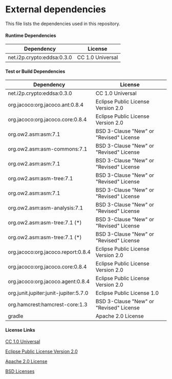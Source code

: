 # External dependencies

This file lists the dependencies used in this repository.

#### Runtime Dependencies

| Dependency                           | License                                 |
|--------------------------------------|-----------------------------------------|
| net.i2p.crypto:eddsa:0.3.0           | CC 1.0 Universal                        |


#### Test or Build Dependencies

| Dependency                            | License                                 |
|---------------------------------------|-----------------------------------------|
| net.i2p.crypto:eddsa:0.3.0            | CC 1.0 Universal                        |
| org.jacoco:org.jacoco.ant:0.8.4       | Eclipse Public License Version 2.0      |
| org.jacoco:org.jacoco.core:0.8.4      | Eclipse Public License Version 2.0      |
| org.ow2.asm:asm:7.1                   | BSD 3-Clause "New" or "Revised" License |
| org.ow2.asm:asm-commons:7.1           | BSD 3-Clause "New" or "Revised" License |
| org.ow2.asm:asm:7.1                   | BSD 3-Clause "New" or "Revised" License |
| org.ow2.asm:asm-tree:7.1              | BSD 3-Clause "New" or "Revised" License |
| org.ow2.asm:asm:7.1                   | BSD 3-Clause "New" or "Revised" License |
| org.ow2.asm:asm-analysis:7.1          | BSD 3-Clause "New" or "Revised" License |
| org.ow2.asm:asm-tree:7.1 (*)          | BSD 3-Clause "New" or "Revised" License |
| org.ow2.asm:asm-tree:7.1 (*)          | BSD 3-Clause "New" or "Revised" License |
| org.jacoco:org.jacoco.report:0.8.4    | Eclipse Public License Version 2.0      |
| org.jacoco:org.jacoco.core:0.8.4      | Eclipse Public License Version 2.0      |
| org.jacoco:org.jacoco.agent:0.8.4     | Eclipse Public License Version 2.0      |
| org.junit.jupiter:junit-jupiter:5.7.0 | Eclipse Public License 1.0              |
| org.hamcrest:hamcrest-core:1.3        | BSD 3-Clause "New" or "Revised" License |
| gradle                                | Apache 2.0 License                      |


#### License Links

[CC 1.0 Universal](https://creativecommons.org/publicdomain/zero/1.0/)

[Eclipse Public License Version 2.0 ](http://www.eclipse.org/legal/epl-v20.html)

[Apache 2.0 License](https://www.apache.org/licenses/LICENSE-2.0.html)

[BSD Licenses](https://en.wikipedia.org/wiki/BSD_licenses)

